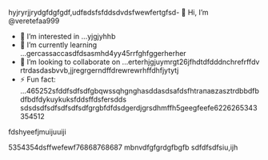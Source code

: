 hyjryrjjrydgfdgfgdf,udfвdsfsfddsdvdsfwewfertgfsd- 👋 Hi, I’m @veretefaa999
- 👀 I’m interested in ...yjgjyhhb
- 🌱 I’m currently learning ...gercassaccasdfdsasmhd4yy45rrfghfggerherher
- 💞️ I’m looking to collaborate on ...erterhjgjuymrgt26jfhdtdfdddnchrefrffdv rtrdasdasbvvb,jjregrgerndffdrewrewrhffdhfjytytj
- ⚡ Fun fact: ...465252sfddfsdfsdfgbqwssqhgnghasddasdsafdsfhtrапавzasztrdbbdfbdfbdfdykuykuksfddsffdsfersdds
sdsdsdfsdfsdfsdfsdfgrgbfdfdsdgerdjgrsdhmffh5geegfeefe6226265343354512
<!---dfdfgdfsd66dgj26132grrgfsfddshgnhgdbggdffdsaasfvb15562dgfdgfcbcvcvcgergregreegrfsfsfdftrhtfgdv
veretefaa/veretefaa is a ✨ special ✨ repository because its `README.md3545` (t456his file) appears on your GitHub profile.awwrewrwrewrerwe
You can click the Preview link to take a look at your changes.4gsbfdvcvbcvdfswqqqsfghfgfdbffdvb
--->fdshyeefjmuijuuiji
5354354dsffwefewf76868768687
mbnvdfgfgrdgfbgfb
sdfdfsdfsiu,ijh
